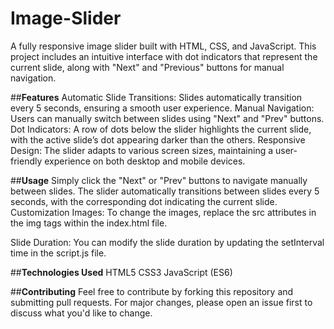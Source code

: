 # **Image-Slider**
A fully responsive image slider built with HTML, CSS, and JavaScript. This project includes an intuitive interface with dot indicators that represent the current slide, along with "Next" and "Previous" buttons for manual navigation.

##**Features**
Automatic Slide Transitions: Slides automatically transition every 5 seconds, ensuring a smooth user experience.
Manual Navigation: Users can manually switch between slides using "Next" and "Prev" buttons.
Dot Indicators: A row of dots below the slider highlights the current slide, with the active slide’s dot appearing darker than the others.
Responsive Design: The slider adapts to various screen sizes, maintaining a user-friendly experience on both desktop and mobile devices.

##**Usage**
Simply click the "Next" or "Prev" buttons to navigate manually between slides.
The slider automatically transitions between slides every 5 seconds, with the corresponding dot indicating the current slide.
Customization
Images: To change the images, replace the src attributes in the img tags within the index.html file.

Slide Duration: You can modify the slide duration by updating the setInterval time in the script.js file.


##**Technologies Used**
HTML5
CSS3
JavaScript (ES6)


##**Contributing**
Feel free to contribute by forking this repository and submitting pull requests. For major changes, please open an issue first to discuss what you'd like to change.
